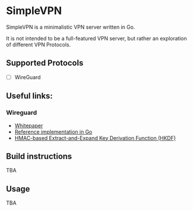 # SimpleVPN

SimpleVPN is a minimalistic VPN server written in Go. 

It is not intended to be a full-featured VPN server, but rather an exploration of different VPN Protocols.


## Supported Protocols

- [ ] WireGuard 


## Useful links:

### Wireguard
 
 - [Whitepaper](https://www.wireguard.com/papers/wireguard.pdf)
 - [Reference implementation in Go](https://github.com/WireGuard/wireguard-go)
 - [HMAC-based Extract-and-Expand Key Derivation Function (HKDF)](https://datatracker.ietf.org/doc/html/rfc5869)

## Build instructions

TBA


## Usage

TBA